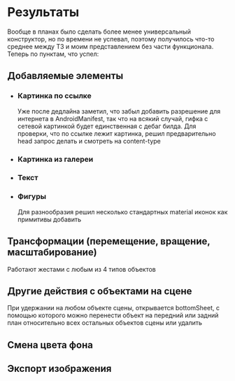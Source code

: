 # Результаты
Вообще в планах было сделать более менее универсальный конструктор, но по времени не успевал, поэтому получилось что-то среднее между ТЗ и моим представлением без части функционала.
Теперь по пунктам, что успел:
## Добавляемые элементы
- ### Картинка по ссылке
  Уже после дедлайна заметил, что забыл добавить разрешение для интернета в AndroidManifest, так что на всякий случай, гифка с сетевой картинкой будет единственная с дебаг билда.
  Для проверки, что по ссылке лежит картинка, решил предварительно head запрос делать и смотреть на content-type
- ### Картинка из галереи
- ### Текст
- ### Фигуры
  Для разнообразия решил несколько стандартных material иконок как примитивы добавить
## Трансформации (перемещение, вращение, масштабирование)
  Работают жестами с любым из 4 типов объектов
## Другие действия с объектами на сцене
  При удержании на любом объекте сцены, открывается bottomSheet, с помощью которого можно перенести объект на передний или задний план относительно всех остальных объектов сцены или удалить
## Смена цвета фона
## Экспорт изображения
